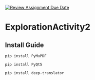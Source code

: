 [![Review Assignment Due Date](https://classroom.github.com/assets/deadline-readme-button-24ddc0f5d75046c5622901739e7c5dd533143b0c8e959d652212380cedb1ea36.svg)](https://classroom.github.com/a/kCrKdl4V)
# ExplorationActivity2

## Install Guide

```
pip install PyMuPDF

pip install PyQt5

pip install deep-translator
```